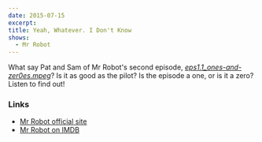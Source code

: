 ```yaml
---
date: 2015-07-15
excerpt:
title: Yeah, Whatever. I Don't Know
shows:
  - Mr Robot
---
```


What say Pat and Sam of Mr Robot's second episode, [*eps1.1_ones-and-zer0es.mpeg*][s01e02-imdb]? Is it as good as the pilot? Is the episode a one, or is it a zero? Listen to find out!

### Links

* [Mr Robot official site][mr-robot-usa]
* [Mr Robot on IMDB][mr-robot-imdb]

[s01e02-imdb]:http://www.imdb.com/title/tt4686038/
[mr-robot-imdb]:http://www.imdb.com/title/tt4158110/
[mr-robot-usa]:http://www.usanetwork.com/mrrobot
